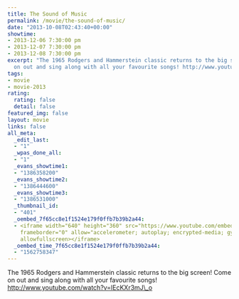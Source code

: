 ```yaml
---
title: The Sound of Music
permalink: /movie/the-sound-of-music/
date: "2013-10-08T02:43:40+00:00"
showtime:
- 2013-12-06 7:30:00 pm
- 2013-12-07 7:30:00 pm
- 2013-12-08 7:30:00 pm
excerpt: "The 1965 Rodgers and Hammerstein classic returns to the big screen!\_ Come
  on out and sing along with all your favourite songs! http://www.youtube.com/watch?v=lEcKXr3mJ_o"
tags:
- movie
- movie-2013
rating:
  rating: false
  detail: false
featured_img: false
layout: movie
links: false
all_meta:
  _edit_last:
  - "1"
  _wpas_done_all:
  - "1"
  _evans_showtime1:
  - "1386358200"
  _evans_showtime2:
  - "1386444600"
  _evans_showtime3:
  - "1386531000"
  _thumbnail_id:
  - "401"
  _oembed_7f65cc8e1f1524e179f0ffb7b39b2a44:
  - <iframe width="640" height="360" src="https://www.youtube.com/embed/lEcKXr3mJ_o?feature=oembed"
    frameborder="0" allow="accelerometer; autoplay; encrypted-media; gyroscope; picture-in-picture"
    allowfullscreen></iframe>
  _oembed_time_7f65cc8e1f1524e179f0ffb7b39b2a44:
  - "1562758347"
---
```


The 1965 Rodgers and Hammerstein classic returns to the big screen! Come on out and sing along with all your favourite songs! http://www.youtube.com/watch?v=lEcKXr3mJ\_o